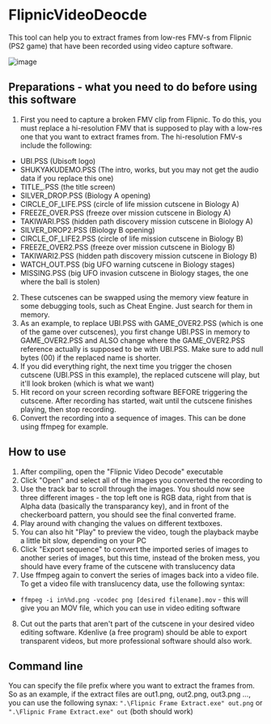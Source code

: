 # FlipnicVideoDeocde
This tool can help you to extract frames from low-res FMV-s from Flipnic (PS2 game) that have been recorded using video capture software.

![image](https://user-images.githubusercontent.com/45605071/156902955-325008bb-6b89-4f7d-8c65-bb537bc7f77e.png)

## Preparations - what you need to do before using this software
1. First you need to capture a broken FMV clip from Flipnic. To do this, you must replace a hi-resolution FMV that is supposed to play with a low-res one that you want to extract frames from. The hi-resolution FMV-s include the following:
  * UBI.PSS (Ubisoft logo)
  * SHUKYAKUDEMO.PSS (The intro, works, but you may not get the audio data if you replace this one)
  * TITLE_.PSS (the title screen)
  * SILVER_DROP.PSS (Biology A opening)
  * CIRCLE_OF_LIFE.PSS (circle of life mission cutscene in Biology A)
  * FREEZE_OVER.PSS (freeze over mission cutscene in Biology A)
  * TAKIWARI.PSS (hidden path discovery mission cutscene in Biology A)
  * SILVER_DROP2.PSS (Biology B opening)
  * CIRCLE_OF_LIFE2.PSS (circle of life mission cutscene in Biology B)
  * FREEZE_OVER2.PSS (freeze over mission cutscene in Biology B)
  * TAKIWARI2.PSS (hidden path discovery mission cutscene in Biology B)
  * WATCH_OUT.PSS (big UFO warning cutscene in Biology stages)
  * MISSING.PSS (big UFO invasion cutscene in Biology stages, the one where the ball is stolen)
2. These cutscenes can be swapped using the memory view feature in some debugging tools, such as Cheat Engine. Just search for them in memory.
3. As an example, to replace UBI.PSS with GAME_OVER2.PSS (which is one of the game over cutscenes), you first change UBI.PSS in memory to GAME_OVER2.PSS and ALSO change where the GAME_OVER2.PSS reference actually is supposed to be with UBI.PSS. Make sure to add null bytes (00) if the replaced name is shorter.
4. If you did everything right, the next time you trigger the chosen cutscene (UBI.PSS in this example), the replaced cutscene will play, but it'll look broken (which is what we want)
5. Hit record on your screen recording software BEFORE triggering the cutscene. After recording has started, wait until the cutscene finishes playing, then stop recording.
6. Convert the recording into a sequence of images. This can be done using ffmpeg for example.

## How to use
1. After compiling, open the "Flipnic Video Decode" executable
2. Click "Open" and select all of the images you converted the recording to
3. Use the track bar to scroll through the images. You should now see three different images - the top left one is RGB data, right from that is Alpha data (basically the transparancy key), and in front of the checkerboard pattern, you should see the final converted frame.
4. Play around with changing the values on different textboxes.
5. You can also hit "Play" to preview the video, tough the playback maybe a little bit slow, depending on your PC
6. Click "Export sequence" to convert the imported series of images to another series of images, but this time, instead of the broken mess, you should have every frame of the cutscene with translucency data
7. Use ffmpeg again to convert the series of images back into a video file. To get a video file with translucency data, use the following syntax:
  * `ffmpeg -i in%%d.png -vcodec png [desired filename].mov` - this will give you an MOV file, which you can use in video editing software
8. Cut out the parts that aren't part of the cutscene in your desired video editing software. Kdenlive (a free program) should be able to export transparent videos, but more professional software should also work.

## Command line
You can specify the file prefix where you want to extract the frames from. So as an example, if the extract files are out1.png, out2.png, out3.png ..., you can use
the following synax: `".\Flipnic Frame Extract.exe" out.png` or `".\Flipnic Frame Extract.exe" out` (both should work)
